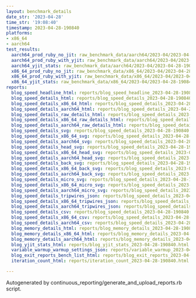 ```yaml
---
layout: benchmark_details
date_str: '2023-04-28'
time_str: '19:08:40'
timestamp: 2023-04-28-190840
platforms:
- x86_64
- aarch64
test_results:
  aarch64_prod_ruby_no_jit: raw_benchmark_data/aarch64/2023-04/2023-04-28-190840_basic_benchmark_aarch64_prod_ruby_no_jit.json
  aarch64_prod_ruby_with_yjit: raw_benchmark_data/aarch64/2023-04/2023-04-28-190840_basic_benchmark_aarch64_prod_ruby_with_yjit.json
  aarch64_yjit_stats: raw_benchmark_data/aarch64/2023-04/2023-04-28-190840_basic_benchmark_aarch64_yjit_stats.json
  x86_64_prod_ruby_no_jit: raw_benchmark_data/x86_64/2023-04/2023-04-28-190840_basic_benchmark_x86_64_prod_ruby_no_jit.json
  x86_64_prod_ruby_with_yjit: raw_benchmark_data/x86_64/2023-04/2023-04-28-190840_basic_benchmark_x86_64_prod_ruby_with_yjit.json
  x86_64_yjit_stats: raw_benchmark_data/x86_64/2023-04/2023-04-28-190840_basic_benchmark_x86_64_yjit_stats.json
reports:
  blog_speed_headline_html: reports/blog_speed_headline_2023-04-28-190840.html
  blog_speed_details_html: reports/blog_speed_details_2023-04-28-190840.html
  blog_speed_details_x86_64_html: reports/blog_speed_details_2023-04-28-190840.x86_64.html
  blog_speed_details_aarch64_html: reports/blog_speed_details_2023-04-28-190840.aarch64.html
  blog_speed_details_raw_details_html: reports/blog_speed_details_2023-04-28-190840.raw_details.html
  blog_speed_details_x86_64_raw_details_html: reports/blog_speed_details_2023-04-28-190840.x86_64.raw_details.html
  blog_speed_details_aarch64_raw_details_html: reports/blog_speed_details_2023-04-28-190840.aarch64.raw_details.html
  blog_speed_details_svg: reports/blog_speed_details_2023-04-28-190840.svg
  blog_speed_details_x86_64_svg: reports/blog_speed_details_2023-04-28-190840.x86_64.svg
  blog_speed_details_aarch64_svg: reports/blog_speed_details_2023-04-28-190840.aarch64.svg
  blog_speed_details_head_svg: reports/blog_speed_details_2023-04-28-190840.head.svg
  blog_speed_details_x86_64_head_svg: reports/blog_speed_details_2023-04-28-190840.x86_64.head.svg
  blog_speed_details_aarch64_head_svg: reports/blog_speed_details_2023-04-28-190840.aarch64.head.svg
  blog_speed_details_back_svg: reports/blog_speed_details_2023-04-28-190840.back.svg
  blog_speed_details_x86_64_back_svg: reports/blog_speed_details_2023-04-28-190840.x86_64.back.svg
  blog_speed_details_aarch64_back_svg: reports/blog_speed_details_2023-04-28-190840.aarch64.back.svg
  blog_speed_details_micro_svg: reports/blog_speed_details_2023-04-28-190840.micro.svg
  blog_speed_details_x86_64_micro_svg: reports/blog_speed_details_2023-04-28-190840.x86_64.micro.svg
  blog_speed_details_aarch64_micro_svg: reports/blog_speed_details_2023-04-28-190840.aarch64.micro.svg
  blog_speed_details_tripwires_json: reports/blog_speed_details_2023-04-28-190840.tripwires.json
  blog_speed_details_x86_64_tripwires_json: reports/blog_speed_details_2023-04-28-190840.x86_64.tripwires.json
  blog_speed_details_aarch64_tripwires_json: reports/blog_speed_details_2023-04-28-190840.aarch64.tripwires.json
  blog_speed_details_csv: reports/blog_speed_details_2023-04-28-190840.csv
  blog_speed_details_x86_64_csv: reports/blog_speed_details_2023-04-28-190840.x86_64.csv
  blog_speed_details_aarch64_csv: reports/blog_speed_details_2023-04-28-190840.aarch64.csv
  blog_memory_details_html: reports/blog_memory_details_2023-04-28-190840.html
  blog_memory_details_x86_64_html: reports/blog_memory_details_2023-04-28-190840.x86_64.html
  blog_memory_details_aarch64_html: reports/blog_memory_details_2023-04-28-190840.aarch64.html
  blog_yjit_stats_html: reports/blog_yjit_stats_2023-04-28-190840.html
  variable_warmup_warmup_settings_json: reports/variable_warmup_2023-04-28-190840.warmup_settings.json
  blog_exit_reports_bench_list_html: reports/blog_exit_reports_2023-04-28-190840.bench_list.html
  iteration_count_html: reports/iteration_count_2023-04-28-190840.html

---
```

Autogenerated by continuous_reporting/generate_and_upload_reports.rb script.
